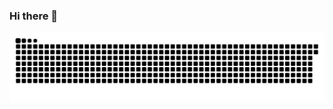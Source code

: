 ### Hi there 👋

<!--
**BenjaminNechicattu/BenjaminNechicattu** is a ✨ _special_ ✨ repository because its `README.md` (this file) appears on your GitHub profile.

Here are some ideas to get you started:

- 🔭 I’m currently working on ...
- 🌱 I’m currently learning ...
- 👯 I’m looking to collaborate on ...
- 🤔 I’m looking for help with ...
- 💬 Ask me about ...
- 📫 How to reach me: ...
- 😄 Pronouns: ...
- ⚡ Fun fact: ...
-->

![git_prog](https://github.com/BenjaminNechicattu/BenjaminNechicattu/blob/main/github-user-contribution.svg)

